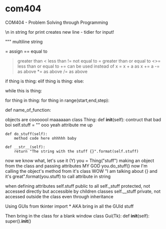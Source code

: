 # com404
COM404 - Problem Solving through Programming

\n in string for print creates new line - tidier for input!

""" multiline string

= assign
== equal to
> greater than
< less than
!= not equal to
>= greater than or equal to
<>= less than or equal to
+= can be used instead of x = x + a as x += a
-= as above
*= as above
/= as above

if thing is thing:
elif thing is thing:
else:

while this is thing:

for thing in thing:
for thing in range(start,end,step):

def name_of_function:

objects are cooooool maaaaaan
class Thing:
    def __init__(self):             contruct that bad boi
        self.stuff = ""             ooo yeah attribute me up

    def do_stuff(self):
        method code here ohhhhh baby

    def __str__(self):
        return "The string with the stuff {}".format(self.stuff)

now we know what, let's use it (Y)
you = Thing("stuff")                making an object from the class and passing attributes MY GOD
you.do_stuff()                      now I'm calling the object's method from it's class WOW
"I am talking about {} and it's great".format(you.stuff) to call attribute in string

when defining attributes
self.stuff      public to all
self._stuff     protected, not accessed directly but accessible by children classes
self.__stuff    private, not accessed outside the class even through inheritance

Using GUIs
from tkinter import *       AKA bring in all the GUId stuff

Then bring in the class for a blank window
class Gui(Tk):
    def __init__(self):
        super().__init__()

        